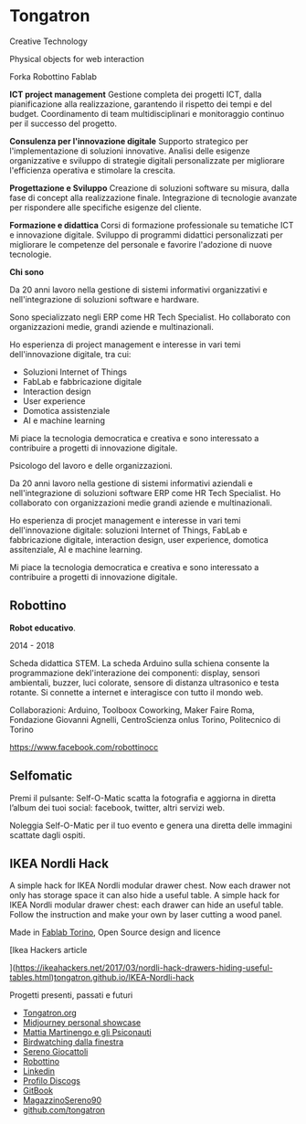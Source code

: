  

# Tongatron

Creative Technology



Physical objects for web interaction



Forka Robottino Fablab



**ICT project management**
Gestione completa dei progetti ICT, dalla pianificazione alla realizzazione, garantendo il rispetto dei tempi e del budget. Coordinamento di team multidisciplinari e monitoraggio continuo per il successo del progetto.

**Consulenza per l'innovazione digitale**
Supporto strategico per l'implementazione di soluzioni innovative. Analisi delle esigenze organizzative e sviluppo di strategie digitali personalizzate per migliorare l'efficienza operativa e stimolare la crescita.

**Progettazione e Sviluppo**
Creazione di soluzioni software su misura, dalla fase di concept alla realizzazione finale. Integrazione di tecnologie avanzate per rispondere alle specifiche esigenze del cliente.

**Formazione e didattica**
Corsi di formazione professionale su tematiche ICT e innovazione digitale. Sviluppo di programmi didattici personalizzati per migliorare le competenze del personale e favorire l'adozione di nuove tecnologie.



**Chi sono**

Da 20 anni lavoro nella gestione di sistemi informativi organizzativi e nell'integrazione di soluzioni software e hardware.

Sono specializzato negli ERP come HR Tech Specialist. Ho collaborato con organizzazioni medie, grandi aziende e multinazionali.

Ho esperienza di project management e interesse in vari temi dell'innovazione digitale, tra cui:

- Soluzioni Internet of Things
- FabLab e fabbricazione digitale
- Interaction design
- User experience
- Domotica assistenziale
- AI e machine learning

Mi piace la tecnologia democratica e creativa e sono interessato a contribuire a progetti di innovazione digitale.







Psicologo del lavoro e delle organizzazioni.

Da 20 anni lavoro nella gestione di sistemi informativi aziendali e nell'integrazione di soluzioni software ERP come HR Tech Specialist. Ho collaborato con organizzazioni medie grandi aziende e multinazionali.

Ho esperienza di procjet management e interesse in vari temi dell'innovazione digitale: soluzioni Internet of Things, FabLab e fabbricazione digitale, interaction design, user experience, domotica assitenziale, AI e machine learning.

Mi piace la tecnologia democratica e creativa e sono interessato a contribuire a progetti di innovazione digitale.



## Robottino

**Robot educativo**.

2014 - 2018

Scheda didattica STEM. La scheda Arduino sulla schiena consente la programmazione dekl'interazione dei componenti: display, sensori ambientali, buzzer, luci colorate, sensore di distanza ultrasonico e testa rotante. Si connette a internet e interagisce con tutto il mondo web.

Collaborazioni: Arduino, Toolboox Coworking, Maker Faire Roma, Fondazione Giovanni Agnelli, CentroScienza onlus Torino, Politecnico di Torino

https://www.facebook.com/robottinocc



## Selfomatic

Premi il pulsante: Self-O-Matic scatta la fotografia e aggiorna in diretta l’album dei tuoi social: facebook, twitter, altri servizi web.

Noleggia Self-O-Matic per il tuo evento e genera una diretta delle immagini scattate dagli ospiti.

## IKEA Nordli Hack

A simple hack for IKEA Nordli modular drawer chest. Now each drawer not only has storage space it can also hide a useful table.
A simple hack for IKEA Nordli modular drawer chest: each drawer can hide an useful table. Follow the instruction and make your own by laser cutting a wood panel.

Made in [Fablab Torino](https://www.fablabtorino.org/), Open Source design and licence

[Ikea Hackers article

](https://ikeahackers.net/2017/03/nordli-hack-drawers-hiding-useful-tables.html)[tongatron.github.io/IKEA-Nordli-hack](https://tongatron.github.io/IKEA-Nordli-hack/)



Progetti presenti, passati e futuri

- [Tongatron.org](https://www.tongatron.org/)
- [Midjourney personal showcase](https://www.tongatron.org/ai-showcase)
- [Mattia Martinengo e gli Psiconauti](https://sites.google.com/view/mm-e-gli-psiconauti/home-page)
- [Birdwatching dalla finestra](https://sites.google.com/view/window-birdwatching-turin/home-page)
- [Sereno Giocattoli](https://www.serenogiocattoli.it/)
- [Robottino](https://github.com/tongatron/robottino)
- [Linkedin](https://www.linkedin.com/in/giovannibindi/)
- [Profilo Discogs](https://www.discogs.com/artist/4340085-Giovanni-Bindi)
- [GitBook](https://tongatron.gitbook.io/tongatron/)
- [MagazzinoSereno90](https://github.com/tongatron/MagazzinoSereno90)
- [github.com/tongatron](https://github.com/tongatron)





